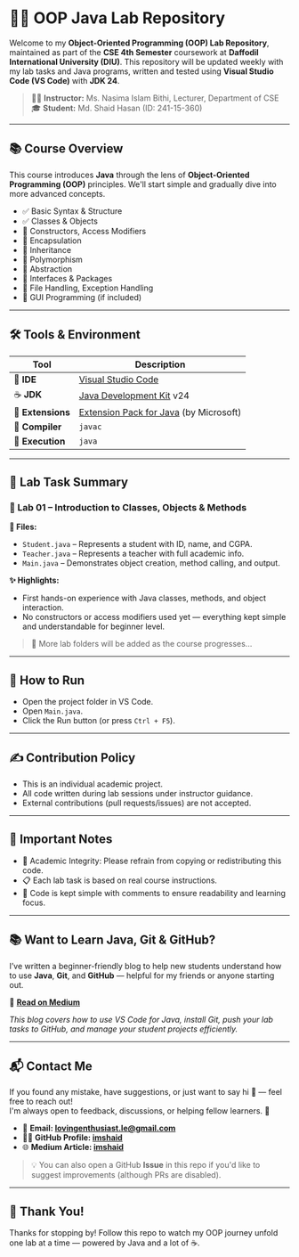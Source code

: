 # 🧑‍💻 OOP Java Lab Repository

Welcome to my **Object-Oriented Programming (OOP) Lab Repository**, maintained as part of the **CSE 4th Semester** coursework at **Daffodil International University (DIU)**. This repository will be updated weekly with my lab tasks and Java programs, written and tested using **Visual Studio Code (VS Code)** with **JDK 24**.

> 👨‍🏫 **Instructor:** Ms. Nasima Islam Bithi,  Lecturer, Department of CSE<br/>
> 🎓 **Student:** Md. Shaid Hasan (ID: 241-15-360)

---

## 📚 Course Overview

This course introduces **Java** through the lens of **Object-Oriented Programming (OOP)** principles. We'll start simple and gradually dive into more advanced concepts.

- ✅ Basic Syntax & Structure  
- ✅ Classes & Objects  
- 🔄 Constructors, Access Modifiers  
- 🔄 Encapsulation  
- 🔄 Inheritance  
- 🔄 Polymorphism  
- 🔄 Abstraction  
- 🔄 Interfaces & Packages  
- 🔄 File Handling, Exception Handling  
- 🔄 GUI Programming (if included)

---

## 🛠️ Tools & Environment

| Tool            | Description                                      |
|-----------------|--------------------------------------------------|
| 🧠 **IDE**       | [Visual Studio Code](https://code.visualstudio.com/) |
| ☕ **JDK**       | [Java Development Kit](https://www.oracle.com/java/technologies/downloads) v24                     |
| 🧩 **Extensions**| [Extension Pack for Java](https://marketplace.visualstudio.com/items?itemName=vscjava.vscode-java-pack) (by Microsoft)           |
| 🧮 **Compiler**  | `javac`                                          |
| 🚀 **Execution** | `java`                                           |

---

## 🧪 Lab Task Summary

### 🔹 Lab 01 – Introduction to Classes, Objects & Methods

**📄 Files:**
- `Student.java` – Represents a student with ID, name, and CGPA.
- `Teacher.java` – Represents a teacher with full academic info.
- `Main.java` – Demonstrates object creation, method calling, and output.

**✨ Highlights:**
- First hands-on experience with Java classes, methods, and object interaction.
- No constructors or access modifiers used yet — everything kept simple and understandable for beginner level.

> 🔁 More lab folders will be added as the course progresses...

---

## 🚀 How to Run

- Open the project folder in VS Code.
- Open `Main.java`.
- Click the Run button (or press `Ctrl + F5`).

---

## ✍️ Contribution Policy

- This is an individual academic project.
- All code written during lab sessions under instructor guidance.
- External contributions (pull requests/issues) are not accepted.

---

## 📌 Important Notes

- 🧠 Academic Integrity: Please refrain from copying or redistributing this code.
- 📋 Each lab task is based on real course instructions.
- 💬 Code is kept simple with comments to ensure readability and learning focus.

---

## 📚 Want to Learn Java, Git & GitHub?

I’ve written a beginner-friendly blog to help new students understand how to use **Java**, **Git**, and **GitHub** — helpful for my friends or anyone starting out.

🔗 **[Read on Medium](https://medium.com/p/8f9d22ba99d0)**

_This blog covers how to use VS Code for Java, install Git, push your lab tasks to GitHub, and manage your student projects efficiently._

---

## 📬 Contact Me

If you found any mistake, have suggestions, or just want to say hi 👋 — feel free to reach out!  
I'm always open to feedback, discussions, or helping fellow learners. 🚀

- 📧 **Email: lovingenthusiast.le@gmail.com**
- 🧑‍💻 **GitHub Profile: [imshaid](https://github.com/imshaid)**
- 🌐 **Medium Article: [imshaid](https://medium.com/@imshaid)**

> 💡 You can also open a GitHub **Issue** in this repo if you'd like to suggest improvements (although PRs are disabled).

---

## 🌟 Thank You!
Thanks for stopping by! Follow this repo to watch my OOP journey unfold one lab at a time — powered by Java and a lot of ☕.
